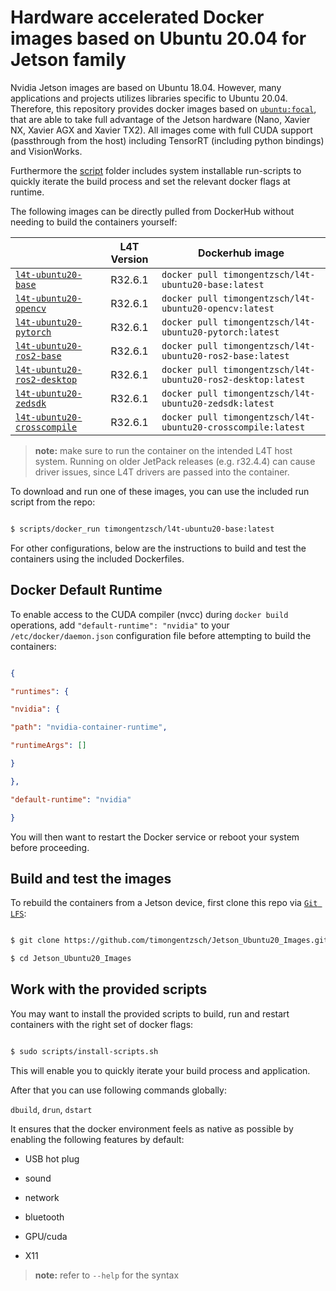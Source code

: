 # Hardware accelerated Docker images based on Ubuntu 20.04 for Jetson family

  

Nvidia Jetson images are based on Ubuntu 18.04. However, many applications and projects utilizes libraries specific to Ubuntu 20.04. Therefore, this repository provides docker images based on [`ubuntu:focal`](Dockerfile.ros2), that are able to take full advantage of the Jetson hardware (Nano, Xavier NX, Xavier AGX and Xavier TX2). All images come with full CUDA support (passthrough from the host) including TensorRT (including python bindings) and VisionWorks.

  

Furthermore the [script](scripts) folder includes system installable run-scripts to quickly iterate the build process and set the relevant docker flags at runtime.

  

The following images can be directly pulled from DockerHub without needing to build the containers yourself:

  


|                        | L4T Version | Dockerhub image                                    |
|------------------------|:-----------:|----------------------------------------------------|
| [`l4t-ubuntu20-base`](Dockerfile.base) | R32.6.1 | `docker pull timongentzsch/l4t-ubuntu20-base:latest` |
| [`l4t-ubuntu20-opencv`](Dockerfile.opencv) | R32.6.1 | `docker pull timongentzsch/l4t-ubuntu20-opencv:latest` |
| [`l4t-ubuntu20-pytorch`](Dockerfile.pytorch) | R32.6.1 | `docker pull timongentzsch/l4t-ubuntu20-pytorch:latest` |
| [`l4t-ubuntu20-ros2-base`](Dockerfile.ros2-base) | R32.6.1 | `docker pull timongentzsch/l4t-ubuntu20-ros2-base:latest` |
| [`l4t-ubuntu20-ros2-desktop`](Dockerfile.ros2-desktop) | R32.6.1 | `docker pull timongentzsch/l4t-ubuntu20-ros2-desktop:latest` |
| [`l4t-ubuntu20-zedsdk`](Dockerfile.zedsdk) | R32.6.1 | `docker pull timongentzsch/l4t-ubuntu20-zedsdk:latest` |
| [`l4t-ubuntu20-crosscompile`](Dockerfile.crosscompile) | R32.6.1 | `docker pull timongentzsch/l4t-ubuntu20-crosscompile:latest` |

  
>  **note:** make sure to run the container on the intended L4T host system. Running on older JetPack releases (e.g. r32.4.4) can cause driver issues, since L4T drivers are passed into the container.

  

To download and run one of these images, you can use the included run script from the repo:

  

``` bash

$ scripts/docker_run timongentzsch/l4t-ubuntu20-base:latest

```

  

For other configurations, below are the instructions to build and test the containers using the included Dockerfiles.

  

## Docker Default Runtime

  

To enable access to the CUDA compiler (nvcc) during `docker build` operations, add `"default-runtime": "nvidia"` to your `/etc/docker/daemon.json` configuration file before attempting to build the containers:

  

``` json

{

"runtimes": {

"nvidia": {

"path": "nvidia-container-runtime",

"runtimeArgs": []

}

},

"default-runtime": "nvidia"

}

```

  

You will then want to restart the Docker service or reboot your system before proceeding.

  

## Build and test the images

  

To rebuild the containers from a Jetson device, first clone this repo via [`Git LFS`](https://git-lfs.github.com/):

  

``` bash

$ git clone https://github.com/timongentzsch/Jetson_Ubuntu20_Images.git

$ cd Jetson_Ubuntu20_Images

```

  

## Work with the provided scripts

  

You may want to install the provided scripts to build, run and restart containers with the right set of docker flags:

  

``` bash

$ sudo scripts/install-scripts.sh

```

  

This will enable you to quickly iterate your build process and application.

  

After that you can use following commands globally:

  

`dbuild`, `drun`, `dstart`

  

It ensures that the docker environment feels as native as possible by enabling the following features by default:

- USB hot plug

- sound

- network

- bluetooth

- GPU/cuda

- X11

  

>  **note:** refer to `--help` for the syntax